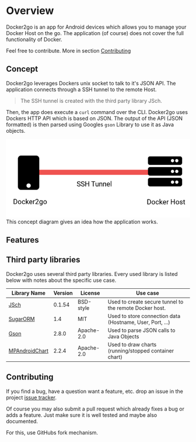 # Overview
Docker2go is an app for Android devices which allows you to manage your Docker Host on the go.
The application (of course) does not cover the full functionality of Docker.

Feel free to contribute. More in section [Contributing](#contributing)

## Concept
Docker2go leverages Dockers unix socket to talk to it's JSON API. The application connects through a SSH tunnel to the remote Host. 

> The SSH tunnel is created with the third party library JSch. 

Then, the app does execute a `curl` command over the CLI. 
Docker2go uses Dockers HTTP API which is based on JSON. 
The output of the API (JSON formatted) is then parsed using Googles `gson` Library to use it as Java objects.

![Concept Diagram](img/concept.png)
This concept diagram gives an idea how the application works. 

## Features

## Third party libraries
Docker2go uses several third party libraries.
Every used library is listed below with notes about the specific use case.

| Library Name                                                | Version | License    | Use case                                                     |
| ----------------------------------------------------------- | ------- | ---------- | ------------------------------------------------------------ |
| [JSch](http://www.jcraft.com/jsch/)                         | 0.1.54  | BSD-style  | Used to create secure tunnel to the remote Docker host.      |
| [SugarORM](https://github.com/chennaione/sugar)             | 1.4     | MIT        | Used to store connection data (Hostname, User, Port, ...)    |
| [Gson](https://github.com/google/gson)                      | 2.8.0   | Apache-2.0 | Used to parse JSON calls to Java Objects                     |
| [MPAndroidChart](https://github.com/PhilJay/MPAndroidChart) | 2.2.4   | Apache-2.0 | Used to draw charts (running/stopped container chart) |

## Contributing
If you find a bug, have a question want a feature, etc. drop an issue in the project [issue tracker](https://github.com/davidkroell/docker2go/issues).

Of course you may also submit a pull request which already fixes a bug or adds a feature.
Just make sure it is well tested and maybe also documented.

For this, use GitHubs fork mechanism.
